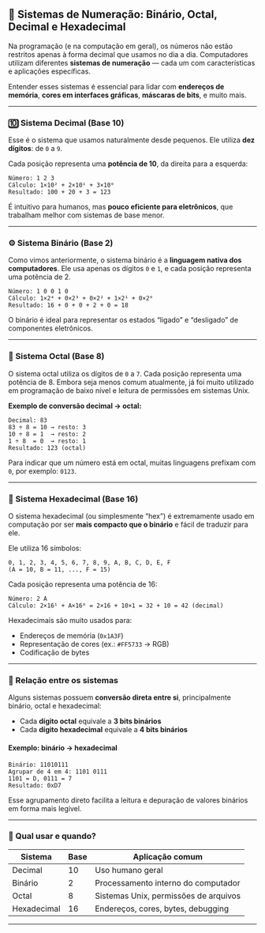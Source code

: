 ## 🔢 Sistemas de Numeração: Binário, Octal, Decimal e Hexadecimal

Na programação (e na computação em geral), os números não estão restritos apenas à forma decimal que usamos no dia a dia. Computadores utilizam diferentes **sistemas de numeração** — cada um com características e aplicações específicas.

Entender esses sistemas é essencial para lidar com **endereços de memória**, **cores em interfaces gráficas**, **máscaras de bits**, e muito mais.

---

### 🔟 Sistema Decimal (Base 10)

Esse é o sistema que usamos naturalmente desde pequenos. Ele utiliza **dez dígitos**: de `0` a `9`.

Cada posição representa uma **potência de 10**, da direita para a esquerda:

```
Número: 1 2 3  
Cálculo: 1×10² + 2×10¹ + 3×10⁰  
Resultado: 100 + 20 + 3 = 123
```

É intuitivo para humanos, mas **pouco eficiente para eletrônicos**, que trabalham melhor com sistemas de base menor.

---

### ⚙️ Sistema Binário (Base 2)

Como vimos anteriormente, o sistema binário é a **linguagem nativa dos computadores**. Ele usa apenas os dígitos `0` e `1`, e cada posição representa uma potência de 2.

```
Número: 1 0 0 1 0  
Cálculo: 1×2⁴ + 0×2³ + 0×2² + 1×2¹ + 0×2⁰  
Resultado: 16 + 0 + 0 + 2 + 0 = 18
```

O binário é ideal para representar os estados “ligado” e “desligado” de componentes eletrônicos.

---

### 🧮 Sistema Octal (Base 8)

O sistema octal utiliza os dígitos de `0` a `7`. Cada posição representa uma potência de 8. Embora seja menos comum atualmente, já foi muito utilizado em programação de baixo nível e leitura de permissões em sistemas Unix.

**Exemplo de conversão decimal → octal:**

```
Decimal: 83  
83 ÷ 8 = 10 → resto: 3  
10 ÷ 8 = 1  → resto: 2  
1 ÷ 8  = 0  → resto: 1  
Resultado: 123 (octal)
```

Para indicar que um número está em octal, muitas linguagens prefixam com `0`, por exemplo: `0123`.

---

### 🧪 Sistema Hexadecimal (Base 16)

O sistema hexadecimal (ou simplesmente “hex”) é extremamente usado em computação por ser **mais compacto que o binário** e fácil de traduzir para ele.

Ele utiliza 16 símbolos:

```
0, 1, 2, 3, 4, 5, 6, 7, 8, 9, A, B, C, D, E, F  
(A = 10, B = 11, ..., F = 15)
```

Cada posição representa uma potência de 16:

```
Número: 2 A  
Cálculo: 2×16¹ + A×16⁰ = 2×16 + 10×1 = 32 + 10 = 42 (decimal)
```

Hexadecimais são muito usados para:

- Endereços de memória (`0x1A3F`)  
- Representação de cores (ex.: `#FF5733` → RGB)  
- Codificação de bytes

---

### 🔁 Relação entre os sistemas

Alguns sistemas possuem **conversão direta entre si**, principalmente binário, octal e hexadecimal:

- Cada **dígito octal** equivale a **3 bits binários**  
- Cada **dígito hexadecimal** equivale a **4 bits binários**

#### Exemplo: binário → hexadecimal

```
Binário: 11010111  
Agrupar de 4 em 4: 1101 0111  
1101 = D, 0111 = 7  
Resultado: 0xD7
```

Esse agrupamento direto facilita a leitura e depuração de valores binários em forma mais legível.

---

### 🧩 Qual usar e quando?

| Sistema     | Base | Aplicação comum                        |
|-------------|------|----------------------------------------|
| Decimal     | 10   | Uso humano geral                      |
| Binário     | 2    | Processamento interno do computador   |
| Octal       | 8    | Sistemas Unix, permissões de arquivos |
| Hexadecimal | 16   | Endereços, cores, bytes, debugging     |

---
